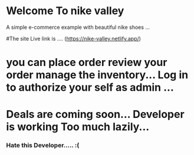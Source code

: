 # Welcome To nike valley 
A simple e-commerce example with beautiful nike shoes ... 

#The site Live link is .... (https://nike-valley.netlify.app/)

# you can place order review your order manage the inventory... Log in to authorize your self as admin ... 

# Deals are coming soon... Developer is working Too much lazily... 
### Hate this Developer..... :(